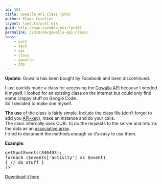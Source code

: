 ```yaml
---
id: 181
title: Gowalla API Class (php)
author: Klaas Cuvelier
layout: layouts/post.njk
guid: http://www.cuvedev.net/?p=181
permalink: /2010/04/gowalla-api-class/
tags:
    - post
    - tech
    - api
    - class
    - gowalla
    - php
---
```


**Update:** Gowalla has been bought by Facebook and been discontinued.

I just quickly made a class for accessing the <a href="http://gowalla.com/" target="_blank">Gowalla</a> <a href="http://gowalla.com/api/explorer" target="_blank">API</a> because I needed it myself. I looked for an existing class on the internet but could only find some crappy stuff on Google Code.  
So I decided to make one myself.

**The use** of the class is fairly simple. Include the class file (don&#8217;t forget to add you <a href="http://gowalla.com/api/keys" target="_blank">API-key</a>), make an instance and do your calls.  
The class internally uses CURL to do the requests to the server and returns the data as an <a href="http://php.net/manual/en/language.types.array.php" target="_blank">associative array</a>.  
I tried to document the methods enough so it&#8217;s easy to use them.

**Example**:

<pre lang="php"><!--?php
include('./class.gowalla.php');
$gowalla = new GowallaAPI();
$events	 = $gowalla--->getSpotEvents(846403);
foreach ($events['activity'] as $event)
{ // do stuff }
?&gt;</pre>

[Download it here](/public/2010/04/gowalla.zip)
